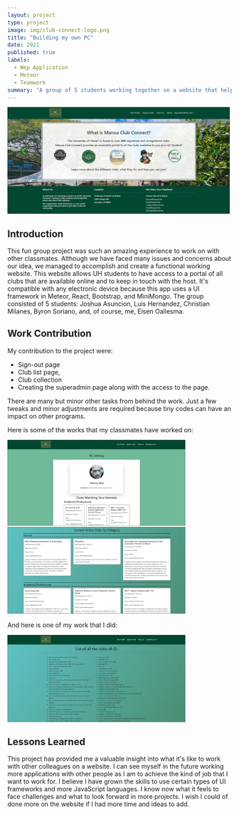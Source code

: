 ```yaml
---
layout: project
type: project
image: img/club-connect-logo.png
title: "Building my own PC"
date: 2021
published: true
labels:
  - Wep Application
  - Meteor
  - Teamwork
summary: "A group of 5 students working together on a website that helps provide easy and accessible protal to all clubs available to UH students."
---
```


<div class="text-center p-4">
  <img width="500px" src="../img/club-connect-image.png" class="img-thumbnail" >
</div>

## Introduction

This fun group project was such an amazing experience to work on with other classmates. Although we have faced many issues and concerns about our idea, we managed to accomplish and create a functional working website. This website allows UH students to have access to a portal of all clubs that are available online and to keep in touch with the host. It's compatible with any electronic device because this app uses a UI framework in Meteor, React, Bootstrap, and MiniMongo. The group consisted of 5 students: Joshua Asuncion, Luis Hernandez, Christian Milanes, Byron Soriano, and, of course, me, Eisen Oallesma.

## Work Contribution

My contribution to the project were:

* Sign-out page
* Club list page, 
* Club collection
* Creating the superadmin page along with the access to the page.

There are many but minor other tasks from behind the work. Just a few tweaks and minor adjustments are required because tiny codes can have an impact on other programs.

Here is some of the works that my classmates have worked on:

<div class="text-center p-4">
  <img width="400px" src="../img/club-connect-image(3).png" class="img-thumbnail" >
  <img width="400px" src="../img/club-connect-image(1).png" class="img-thumbnail" >
</div>

And here is one of my work that I did:

<div class="text-center p-4">
  <img width="400px" src="../img/club-connect-image(2).png" class="img-thumbnail" >
</div>

## Lessons Learned

This project has provided me a valuable insight into what it's like to work with other colleagues on a website. I can see myself in the future working more applications with other people as I am to achieve the kind of job that I want to work for. I believe I have grown the skills to use certain types of UI frameworks and more JavaScript languages. I know now what it feels to face challenges and what to look forward in more projects. I wish I could of done more on the website if I had more time and ideas to add.


